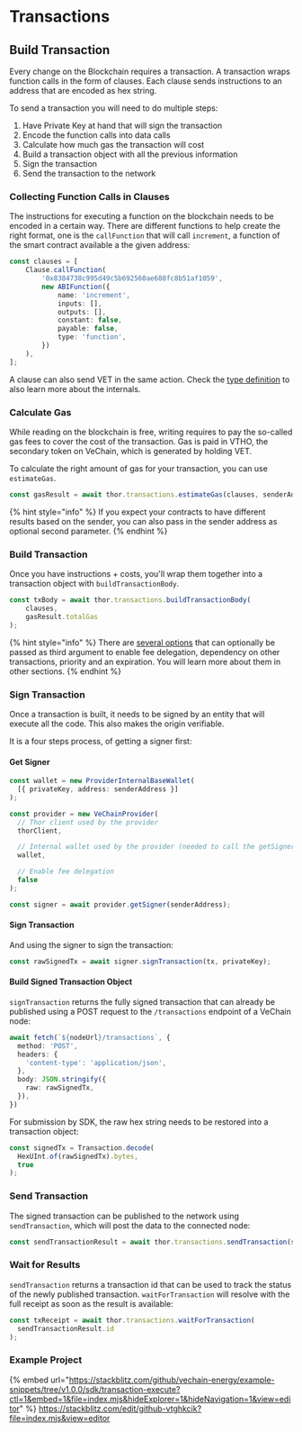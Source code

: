 # Transactions

## Build Transaction

Every change on the Blockchain requires a transaction. A transaction wraps function calls in the form of clauses. Each clause sends instructions to an address that are encoded as hex string.

To send a transaction you will need to do multiple steps:

1. Have Private Key at hand that will sign the transaction
2. Encode the function calls into data calls
3. Calculate how much gas the transaction will cost
4. Build a transaction object with all the previous information
5. Sign the transaction
6. Send the transaction to the network

### Collecting Function Calls in Clauses

The instructions for executing a function on the blockchain needs to be encoded in a certain way.
There are different functions to help create the right format,
one is the `callFunction` that will call `increment`, a function of the smart contract available a the given address:

```typescript
const clauses = [
    Clause.callFunction(
        '0x8384738c995d49c5b692560ae688fc8b51af1059',
        new ABIFunction({
            name: 'increment',
            inputs: [],
            outputs: [],
            constant: false,
            payable: false,
            type: 'function',
        })
    ),
];
```

A clause can also send VET in the same action. Check the [type definition](https://tsdocs.dev/docs/@vechain/sdk-network/latest/interfaces/\_internal\_.TransactionClause.html) to also learn more about the internals.

### Calculate Gas

While reading on the blockchain is free,
writing requires to pay the so-called gas fees
to cover the cost of the transaction.
Gas is paid in VTHO, the secondary token on VeChain, which is generated by holding VET.

To calculate the right amount of gas for your transaction, you can use `estimateGas`.

```typescript
const gasResult = await thor.transactions.estimateGas(clauses, senderAddress);
```

{% hint style="info" %}
If you expect your contracts to have different results based on the sender, you can also pass in the sender address as optional second parameter.
{% endhint %}

### Build Transaction

Once you have instructions + costs, you'll wrap them together into a transaction object 
with `buildTransactionBody`.

```typescript
const txBody = await thor.transactions.buildTransactionBody(
    clauses,
    gasResult.totalGas
);

```

{% hint style="info" %}
There are [several options](https://tsdocs.dev/docs/@vechain/sdk-network/latest/interfaces/network.TransactionBodyOptions.html) that can optionally be passed as third argument to enable fee delegation, 
dependency on other transactions, priority and an expiration.
You will learn more about them in other sections.
{% endhint %}

### Sign Transaction

Once a transaction is built, it needs to be signed by an entity that will execute all the code.
This also makes the origin verifiable.

It is a four steps process, of getting a signer first:

#### Get Signer

```typescript
const wallet = new ProviderInternalBaseWallet(
  [{ privateKey, address: senderAddress }]
);

const provider = new VeChainProvider(
  // Thor client used by the provider
  thorClient,

  // Internal wallet used by the provider (needed to call the getSigner() method)
  wallet,

  // Enable fee delegation
  false
);

const signer = await provider.getSigner(senderAddress);
```

#### Sign Transaction

And using the signer to sign the transaction:

```javascript
const rawSignedTx = await signer.signTransaction(tx, privateKey);
```

#### Build Signed Transaction Object

`signTransaction` returns the fully signed transaction that can already be published using a POST request to the
`/transactions` endpoint of a VeChain node:

```typescript
await fetch(`${nodeUrl}/transactions`, {
  method: 'POST',
  headers: {
    'content-type': 'application/json',
  },
  body: JSON.stringify({
    raw: rawSignedTx,
  }),
})
```

For submission by SDK, the raw hex string needs to be restored into a transaction object:

```typescript
const signedTx = Transaction.decode(
  HexUInt.of(rawSignedTx).bytes,
  true
);
```

### Send Transaction

The signed transaction can be published to the network using `sendTransaction`,
which will post the data to the connected node:

```javascript
const sendTransactionResult = await thor.transactions.sendTransaction(signedTx);
```

### Wait for Results

`sendTransaction`  returns a transaction id that can be used to track the status of the newly published transaction. `waitForTransaction` will resolve with the full receipt as soon as the result is available:

```javascript
const txReceipt = await thor.transactions.waitForTransaction(
  sendTransactionResult.id
);
```

### Example Project

{% embed url="https://stackblitz.com/github/vechain-energy/example-snippets/tree/v1.0.0/sdk/transaction-execute?ctl=1&embed=1&file=index.mjs&hideExplorer=1&hideNavigation=1&view=editor" %}
https://stackblitz.com/edit/github-vtghkcik?file=index.mjs&view=editor
